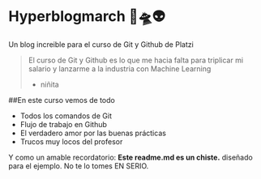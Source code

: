 # Hyperblogmarch 💚🛸👽
Un blog increible para el curso de Git y Github de Platzi
>El curso de Git y Github es lo que me hacia falta para triplicar mi
salario y lanzarme a la industria con Machine Learning
> - niñita

##En este curso vemos de todo
* Todos los comandos de Git
* Flujo de trabajo en Github
* El verdadero amor por las buenas prácticas
* Trucos muy locos del profesor

Y como un amable recordatorio: **Este readme.md es un chiste.** diseñado
para el ejemplo. No te lo tomes EN SERIO.
